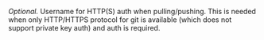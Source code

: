 *Optional.* Username for HTTP(S) auth when pulling/pushing.
This is needed when only HTTP/HTTPS protocol for git is available (which does not support private key auth)
and auth is required.